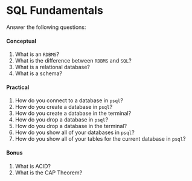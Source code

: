# SQL Fundamentals

Answer the following questions:

#### Conceptual

1. What is an `RDBMS`?
1. What is the difference between `RDBMS` and `SQL`? 
1. What is a relational database? 
1. What is a schema?

#### Practical

1. How do you connect to a database in `psql`?
1. How do you create a database in `psql`?
1. How do you create a database in the terminal?
1. How do you drop a database in `psql`?
1. How do you drop a database in the terminal?
1. How do you show all of your databases in `psql`?
1. How do you show all of your tables for the current database in `psql`?

#### Bonus

1. What is ACID? 
1. What is the CAP Theorem? 
